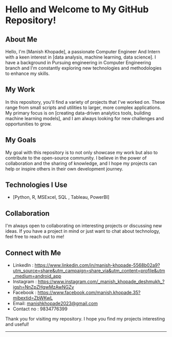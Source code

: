 # Hello and Welcome to My GitHub Repository!

## About Me

Hello, I'm [Manish Khopade], a passionate Computer Engineer And Intern with a keen interest in [data analysis, machine learning, data science]. I have a background in Pursuing engineering in Computer Engineering branch and I'm constantly exploring new technologies and methodologies to enhance my skills.

## My Work

In this repository, you'll find a variety of projects that I've worked on. These range from small scripts and utilities to larger, more complex applications. My primary focus is on [creating data-driven analytics tools, building machine learning models], and I am always looking for new challenges and opportunities to grow.

## My Goals

My goal with this repository is to not only showcase my work but also to contribute to the open-source community. I believe in the power of collaboration and the sharing of knowledge, and I hope my projects can help or inspire others in their own development journey.

## Technologies I Use

- [Python, R, MSExcel, SQL , Tableau, PowerBI]

## Collaboration

I'm always open to collaborating on interesting projects or discussing new ideas. If you have a project in mind or just want to chat about technology, feel free to reach out to me!

## Connect with Me

- LinkedIn : https://www.linkedin.com/in/manish-khopade-5568b02a9?utm_source=share&utm_campaign=share_via&utm_content=profile&utm_medium=android_app
- Instagram : https://www.instagram.com/_manish_khopade_deshmukh_?igsh=NnZpZHgwMzAwNGZv
- Facebook : https://www.facebook.com/manish.khopade.35?mibextid=ZbWKwL 
- Email: manishkhopade2023@gmail.com
- Contact no : 9834776399

Thank you for visiting my repository. I hope you find my projects interesting and useful!

---
